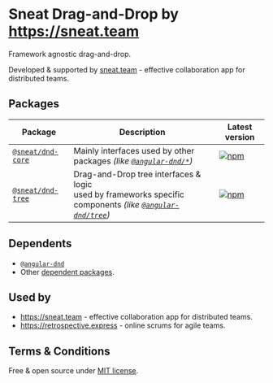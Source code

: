 # Sneat Drag-and-Drop by https://sneat.team

Framework agnostic drag-and-drop.

Developed & supported by [sneat.team](https://sneat.team) - effective collaboration app for distributed teams.

## Packages
| Package | Description | Latest version |
| --- | --- | --- |
| [`@sneat/dnd-core`](https://github.com/sneat-co/sneat-dnd/tree/master/libs/core) | Mainly interfaces used by other packages _(like [`@angular-dnd/*`](https://github.com/angular-dnd/angular-dnd))_ | [![npm](https://img.shields.io/npm/v/@sneat-dnd/core.svg)](https://www.npmjs.com/package/@sneat-dnd/core)
| [`@sneat/dnd-tree`](https://github.com/sneat-co/sneat-dnd/tree/master/libs/tree) | Drag-and-Drop tree interfaces & logic<br>used by frameworks specific components _(like [`@angular-dnd/tree`](https://github.com/angular-dnd/angular-dnd/tree/master/packages/tree))_ | [![npm](https://img.shields.io/npm/v/@sneat-dnd/tree.svg)](https://www.npmjs.com/package/@sneat-dnd/tree)

## Dependents

- [`@angular-dnd`](https://github.com/angular-dnd/angular-dnd)
- Other [dependent packages](https://www.npmjs.com/package/@sneat/dnd-core?activeTab=dependents).

## Used by

- https://sneat.team - effective collaboration app for distributed teams.
- https://retrospective.express - online scrums for agile teams.

## Terms & Conditions
Free & open source under [MIT license](https://github.com/sneat-team/sneat-dnd/blob/master/LICENSE).
